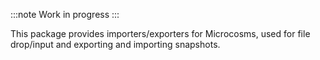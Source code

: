 :::note
Work in progress
:::

This package provides importers/exporters for Microcosms, used for file drop/input and exporting and importing snapshots.